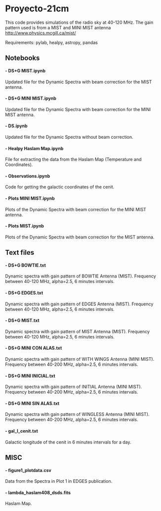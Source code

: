 # Proyecto-21cm

This code provides simulations of the radio sky at 40-120 MHz. The gain pattern used is from a MIST and MINI MIST antenna http://www.physics.mcgill.ca/mist/

Requirements: pylab, healpy, astropy, pandas

## Notebooks

#### - DS+G MIST.ipynb
Updated file for the Dynamic Spectra with beam correction for the MIST antenna.

#### - DS+G MINI MIST.ipynb
Updated file for the Dynamic Spectra with beam correction for the MINI MIST antenna.

#### - DS.ipynb
Updated file for the Dynamic Spectra without beam correction.

#### - Healpy Haslam Map.ipynb
File for extracting the data from the Haslam Map (Temperature and Coordinates). 

#### - Observations.ipynb
Code for getting the galactic coordinates of the cenit.

#### - Plots MINI MIST.ipynb
Plots of the Dynamic Spectra with beam correction for the MINI MIST antenna.

#### - Plots MIST.ipynb
Plots of the Dynamic Spectra with beam correction for the MIST antenna.

## Text files

#### - DS+G BOWTIE.txt
Dynamic spectra with gain pattern of BOWTIE Antenna (MIST). Frequency between 40-120 MHz, alpha=2.5, 6 minutes intervals.

#### - DS+G EDGES.txt
Dynamic spectra with gain pattern of EDGES Antenna (MIST). Frequency between 40-120 MHz, alpha=2.5, 6 minutes intervals.

#### - DS+G MIST.txt
Dynamic spectra with gain pattern of MIST Antenna (MIST). Frequency between 40-120 MHz, alpha=2.5, 6 minutes intervals.

#### - DS+G MINI CON ALAS.txt
Dynamic spectra with gain pattern of WITH WINGS Antenna (MINI MIST). Frequency between 40-200 MHz, alpha=2.5, 6 minutes intervals.

#### - DS+G MINI INICIAL.txt
Dynamic spectra with gain pattern of INITIAL Antenna (MINI MIST). Frequency between 40-200 MHz, alpha=2.5, 6 minutes intervals.

#### - DS+G MINI SIN ALAS.txt
Dynamic spectra with gain pattern of WINGLESS Antenna (MINI MIST). Frequency between 40-200 MHz, alpha=2.5, 6 minutes intervals.

#### - gal_l_cenit.txt
Galactic longitude of the cenit in 6 minutes intervals for a day.

## MISC

#### - figure1_plotdata.csv
Data from the Spectra in Plot 1 in EDGES publication.

#### - lambda_haslam408_dsds.fits
Haslam Map.
